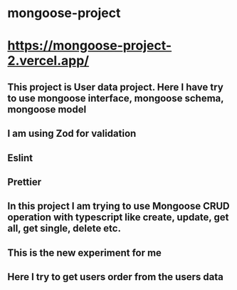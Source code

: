# mongoose-project
# https://mongoose-project-2.vercel.app/
## This project is User data project. Here I have try to use mongoose interface, mongoose schema, mongoose model
## I am using Zod for validation
## Eslint
## Prettier
## In this project I am trying to use Mongoose CRUD operation with typescript like create, update, get all, get single, delete etc.
## This is the new experiment for me
## Here I try to get users order from the users data
